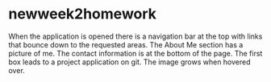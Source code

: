 # newweek2homework

When the application is opened there is a navigation bar at the top with links that bounce down to the requested areas.
The About Me section has a picture of me.
The contact information is at the bottom of the page.
The first box leads to a project application on git.
The image grows when hovered over.
